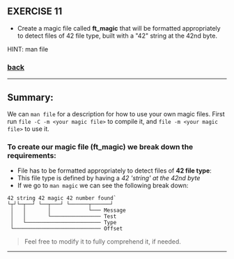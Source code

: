## EXERCISE 11

* Create a magic file called **ft_magic** that will be formatted appropriately to detect files of 42 file type, built with a "42" string at the 42nd byte.

HINT: man file

### [back](https://github.com/idevHive/42/tree/master/Piscines/C/Day00/files/ex11)

------------------------------------------

## Summary:
We can `man file` for a description for how to use your own magic files.
First run `file -C -m <your magic file>` to compile it,
and `file -m <your magic file>` to use it.

### To create our magic file (ft_magic) we break down the requirements:
* File has to be formatted appropriately to detect files of **42 file type**:
* This file type is defined by having a *42 'string' at the 42nd byte*
* If we go to `man magic` we can see the following break down:
```
42 string 42 magic 42 number found`
└┬┘└─┬──┘ └──┬───┘ └──────┬──────┘
 │   │       │            └─── Message
 │   │       └──────────────── Test
 │   └──────────────────────── Type
 └──────────────────────────── Offset
```
> Feel free to modify it to fully comprehend it, if needed.

------------------------------------------
